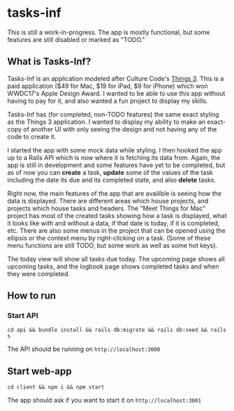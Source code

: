 # tasks-inf

This is still a work-in-progress. The app is mostly functional, but some features are still disabled or marked as "TODO."

## What is Tasks-Inf?

Tasks-Inf is an application modeled after Culture Code's [Things 3](https://culturedcode.com/things/). This is a paid application ($49 for Mac, $19 for iPad, $9 for iPhone) which won WWDC17's Apple Design Award. I wanted to be able to use this app without having to pay for it, and also wanted a fun project to display my skills.

Tasks-Inf has (for completed, non-TODO features) the same exact styling as the Things 3 application. I wanted to display my ability to make an exact-copy of another UI with only seeing the design and not having any of the code to create it.

I started the app with some mock data while styling. I then hooked the app up to a Rails API which is now where it is fetching its data from. Again, the app is still in development and some features have yet to be completed, but as of now you can **create** a task, **update** some of the values of the task including the date its due and its completed state, and also **delete** tasks.

Right now, the main features of the app that are availible is seeing how the data is displayed. There are different areas which house projects, and projects which house tasks and headers. The "Meet Things for Mac" project has most of the created tasks showing how a task is displayed, what it looks like with and without a data, if that date is today, if it is completed, etc. There are also some menus in the project that can be opened using the ellipsis or the context menu by right-clicking on a task. (Some of these menu functions are still TODO, but some work as well as some hot keys).

The today view will show all tasks due today. The upcoming page shows all upcoming tasks, and the logbook page shows completed tasks and when they were completed.

## How to run

### Start API

`cd api && bundle install && rails db:migrate && rails db:seed && rails s`

The API should be running on `http://localhost:3000`

## Start web-app

`cd client && npm i && npm start`

The app should ask if you want to start it on `http://localhost:3001`
